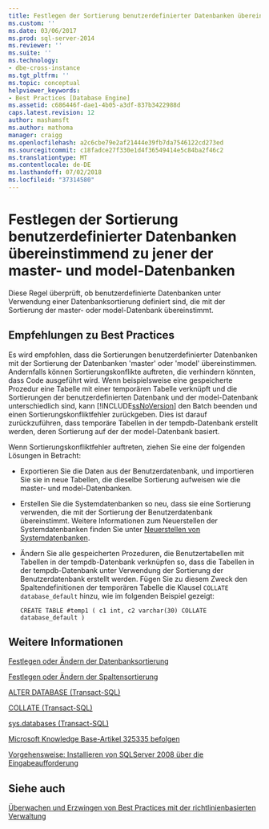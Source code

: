 ```yaml
---
title: Festlegen der Sortierung benutzerdefinierter Datenbanken übereinstimmend zu jener der Master- und model-Datenbanken | Microsoft-Dokumentation
ms.custom: ''
ms.date: 03/06/2017
ms.prod: sql-server-2014
ms.reviewer: ''
ms.suite: ''
ms.technology:
- dbe-cross-instance
ms.tgt_pltfrm: ''
ms.topic: conceptual
helpviewer_keywords:
- Best Practices [Database Engine]
ms.assetid: c686446f-dae1-4b05-a3df-837b3422988d
caps.latest.revision: 12
author: mashamsft
ms.author: mathoma
manager: craigg
ms.openlocfilehash: a2c6cbe79e2af21444e39fb7da7546122cd273ed
ms.sourcegitcommit: c18fadce27f330e1d4f36549414e5c84ba2f46c2
ms.translationtype: MT
ms.contentlocale: de-DE
ms.lasthandoff: 07/02/2018
ms.locfileid: "37314580"
---
```

# <a name="set-the-collation-of-user-defined-databases-to-match-those-of-the-master-and-model-databases"></a>Festlegen der Sortierung benutzerdefinierter Datenbanken übereinstimmend zu jener der master- und model-Datenbanken
  Diese Regel überprüft, ob benutzerdefinierte Datenbanken unter Verwendung einer Datenbanksortierung definiert sind, die mit der Sortierung der master- oder model-Datenbank übereinstimmt.  
  
## <a name="best-practices-recommendations"></a>Empfehlungen zu Best Practices  
 Es wird empfohlen, dass die Sortierungen benutzerdefinierter Datenbanken mit der Sortierung der Datenbanken 'master' oder 'model' übereinstimmen. Andernfalls können Sortierungskonflikte auftreten, die verhindern könnten, dass Code ausgeführt wird. Wenn beispielsweise eine gespeicherte Prozedur eine Tabelle mit einer temporären Tabelle verknüpft und die Sortierungen der benutzerdefinierten Datenbank und der model-Datenbank unterschiedlich sind, kann [!INCLUDE[ssNoVersion](../includes/ssnoversion-md.md)] den Batch beenden und einen Sortierungskonfliktfehler zurückgeben. Dies ist darauf zurückzuführen, dass temporäre Tabellen in der tempdb-Datenbank erstellt werden, deren Sortierung auf der der model-Datenbank basiert.  
  
 Wenn Sortierungskonfliktfehler auftreten, ziehen Sie eine der folgenden Lösungen in Betracht:  
  
-   Exportieren Sie die Daten aus der Benutzerdatenbank, und importieren Sie sie in neue Tabellen, die dieselbe Sortierung aufweisen wie die master- und model-Datenbanken.  
  
-   Erstellen Sie die Systemdatenbanken so neu, dass sie eine Sortierung verwenden, die mit der Sortierung der Benutzerdatenbank übereinstimmt. Weitere Informationen zum Neuerstellen der Systemdatenbanken finden Sie unter [Neuerstellen von Systemdatenbanken](../relational-databases/databases/system-databases.md).  
  
-   Ändern Sie alle gespeicherten Prozeduren, die Benutzertabellen mit Tabellen in der tempdb-Datenbank verknüpfen so, dass die Tabellen in der tempdb-Datenbank unter Verwendung der Sortierung der Benutzerdatenbank erstellt werden. Fügen Sie zu diesem Zweck den Spaltendefinitionen der temporären Tabelle die Klausel `COLLATE database_default` hinzu, wie im folgenden Beispiel gezeigt:  
  
    ```  
    CREATE TABLE #temp1 ( c1 int, c2 varchar(30) COLLATE database_default )  
    ```  
  
## <a name="for-more-information"></a>Weitere Informationen  
 [Festlegen oder Ändern der Datenbanksortierung](../relational-databases/collations/set-or-change-the-database-collation.md)  
  
 [Festlegen oder Ändern der Spaltensortierung](../relational-databases/collations/set-or-change-the-column-collation.md)  
  
 [ALTER DATABASE &#40;Transact-SQL&#41;](/sql/t-sql/statements/alter-database-transact-sql)  
  
 [COLLATE &#40;Transact-SQL&#41;](/sql/t-sql/statements/collations)  
  
 [sys.databases &#40;Transact-SQL&#41;](/sql/relational-databases/system-catalog-views/sys-databases-transact-sql)  
  
 [Microsoft Knowledge Base-Artikel 325335 befolgen](http://go.microsoft.com/fwlink/?linkid=117751)  
  
 [Vorgehensweise: Installieren von SQLServer 2008 über die Eingabeaufforderung](http://go.microsoft.com/fwlink/?LinkId=81585)  
  
## <a name="see-also"></a>Siehe auch  
 [Überwachen und Erzwingen von Best Practices mit der richtlinienbasierten Verwaltung](../relational-databases/policy-based-management/monitor-and-enforce-best-practices-by-using-policy-based-management.md)  
  
  

